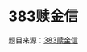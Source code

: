 383赎金信
===
题目来源：[383赎金信](https://leetcode.cn/problems/ransom-note/description/?envType=study-plan-v2&envId=top-interview-150)